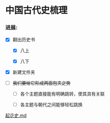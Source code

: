 # 中国古代史梳理

### 进展:

- [x] 翻出历史书
  
  - [x] 八上

  - [x] 八下
  
- [x] 新建文件夹
- [ ] ~~我们要给它形成两面包夹之势~~
  - [ ] 各个主题直接能有明确跳转，使其具有关联
  - [ ] 各主题与朝代之间能够轻松跳换



[起讫史.md](./起讫史.md)

